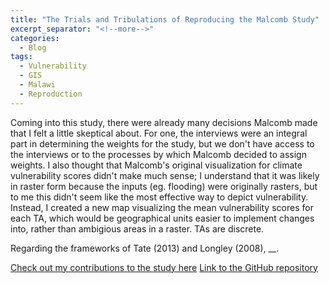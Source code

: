 ```yaml
---
title: "The Trials and Tribulations of Reproducing the Malcomb Study"
excerpt_separator: "<!--more-->"
categories:
  - Blog
tags:
  - Vulnerability
  - GIS
  - Malawi
  - Reproduction
---
```

Coming into this study, there were already many decisions Malcomb made that I felt a little skeptical about. For one, the interviews were an integral part in determining the weights for the study, but we don't have access to the interviews or to the processes by which Malcomb decided to assign weights.
I also thought that Malcomb's original visualization for climate vulnerability scores didn't make much sense; I understand that it was likely in raster form because the inputs (eg. flooding) were originally rasters, but to me this didn't seem like the most effective way to depict vulnerability. Instead, I created a new map visualizing the mean vulnerability scores for each TA, which would be geographical units easier to implement changes into, rather than ambigious areas in a raster. TAs are discrete. 

Regarding the frameworks of Tate (2013) and Longley (2008), __.  

[Check out my contributions to the study here]()
[Link to the GitHub repository](https://github.com/sydalexander/RPr-Malcomb-2014)
